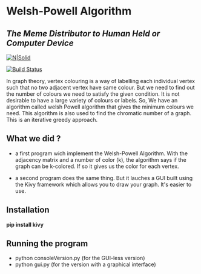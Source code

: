 # Welsh-Powell Algorithm
## _The Meme Distributor to Human Held or Computer Device_

[![N|Solid](https://cldup.com/dTxpPi9lDf.thumb.png)](https://nodesource.com/products/nsolid)

[![Build Status](https://travis-ci.org/joemccann/dillinger.svg?branch=master)](https://travis-ci.org/joemccann/dillinger)

In graph theory, vertex colouring is a way of labelling each individual vertex such that no two adjacent vertex have same colour. But we need to find out the number of colours we need to satisfy the given condition. It is not desirable to have a large variety of colours or labels. So, We have an algorithm called welsh Powell algorithm that gives the minimum colours we need. This algorithm is also used to find the chromatic number of a graph. This is an iterative greedy approach.

## What we did ? 

- a first program wich implement the Welsh-Powell Algorithm. With the adjacency matrix and a number of color (k), the algorithm says if the graph can be k-colored.
If so it gives us the color for each vertex. 

- a second program does the same thing. But it lauches a GUI built using the Kivy framework which allows you to draw your graph. It's easier to use.

## Installation

  **pip install kivy**

## Running the program

- python consoleVersion.py (for the GUI-less version)
- python gui.py (for the version with a graphical interface) 

